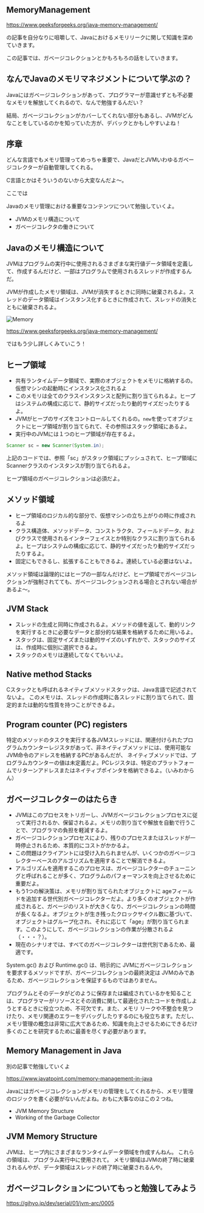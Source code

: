 ## MemoryManagement

https://www.geeksforgeeks.org/java-memory-management/

の記事を自分なりに咀嚼して、Javaにおけるメモリリークに関して知識を深めていきます。

この記事では、ガベージコレクションとかもろもろの話をしていきます。

## なんでJavaのメモリマネジメントについて学ぶの？

Javaにはガベージコレクションがあって、プログラマーが意識せずとも不必要なメモリを解放してくれるので、なんで勉強するんだい？

結局、ガベージコレクションがカバーしてくれない部分もあるし、JVMがどんなことをしているのかを知っていた方が、デバックとかもしやすいよね！

## 序章

どんな言語でもメモリ管理ってめっちゃ重要で、JavaだとJVMいわゆるガベージコレクターが自動管理してくれる。

C言語とかはそういうのないから大変なんだよ〜。

ここでは

Javaのメモリ管理における重要なコンテンツについて勉強していくよ。

* JVMのメモリ構造について
* ガベージコレクタの働きについて

## Javaのメモリ構造について

JVMはプログラムの実行中に使用されるさまざまな実行値データ領域を定義して、作成するんだけど、一部はプログラムで使用されるスレッドが作成するんだ。

JVMが作成したメモリ領域は、JVMが消失するときに同時に破棄されるよ。スレッドのデータ領域はインスタンス化するときに作成されて、スレッドの消失とともに破棄されるよ。

![Memory](https://user-images.githubusercontent.com/105257856/204286431-1c33d8ab-a5e0-435c-9c0a-e5163d8c65f6.png)

https://www.geeksforgeeks.org/java-memory-management/

ではもう少し詳しくみていこう！

## ヒープ領域

* 共有ランタイムデータ領域で、実際のオブジェクトをメモリに格納するの。仮想マシンの起動時にインスタンス化されるよ
* このメモリは全てのクラスインスタンスと配列に割り当てられるよ。ヒープはシステムの構成に応じて、静的サイズだったり動的サイズだったりするよ。
* JVMがヒープのサイズをコントロールしてくれるの。`new`を使ってオブジェクトにヒープ領域が割り当てられて、その参照はスタック領域にあるよ。
* 実行中のJVMには１つのヒープ領域が存在するよ。

```Java
Scanner sc = new Scanner(System.in);
```

上記のコードでは、参照「sc」がスタック領域にプッシュされて、ヒープ領域にScannerクラスのインスタンスが割り当てられるよ。

ヒープ領域のガベージコレクションは必須だよ。

## メソッド領域

* ヒープ領域のロジカル的な部分で、仮想マシンの立ち上がりの時に作成されるよ
* クラス構造体、メソッドデータ、コンストラクタ、フィールドデータ、およびクラスで使用されるインターフェイスとか特別なクラスに割り当てられるよ。ヒープはシステムの構成に応じて、静的サイズだったり動的サイズだったりするよ。
* 固定にもできるし、拡張することもできるよ。連続している必要はないよ。

メソッド領域は論理的にはヒープの一部なんだけど、ヒープ領域でガベージコレクションが強制されてても、ガベージコレクションされる場合とされない場合があるよ〜。

## JVM Stack

* スレッドの生成と同時に作成されるよ。メソッドの値を返して、動的リンクを実行するときに必要なデータと部分的な結果を格納するために用いるよ。
* スタックは、固定サイズまたは動的サイズのいずれかで、スタックのサイズは、作成時に個別に選択できるよ。
* スタックのメモリは連続してなくてもいいよ。

## Native method Stacks

Cスタックとも呼ばれるネイティブメソッドスタックは、Java言語で記述されてないよ。
このメモリは、スレッドの作成時に各スレッドに割り当てられて、固定的または動的な性質を持つことができるよ。

## Program counter (PC) registers

特定のメソッドのタスクを実行する各JVMスレッドには、関連付けられたプログラムカウンターレジスタがあって、非ネイティブメソッドには、使用可能なJVM命令のアドレスを格納するPCがあるんだが、
ネイティブメソッドでは、プログラムカウンターの値は未定義だよ。PCレジスタは、特定のプラットフォームでリターンアドレスまたはネイティブポインタを格納できるよ。（いみわからん）

## ガベージコレクターのはたらき

* JVMはこのプロセスをトリガーし、JVMガベージコレクションプロセスに従って実行されるか、保留されるよ。メモリの割り当てや解放を自動で行うことで、プログラマの負担を軽減するよ。
* ガベージコレクションプロセスにより、残りのプロセスまたはスレッドが一時停止されるため、本質的にコストがかかるよ。
* この問題はクライアントには受け入れられませんが、いくつかのガベージコレクターベースのアルゴリズムを適用することで解消できるよ。
* アルゴリズムを適用するこのプロセスは、ガベージコレクターのチューニングと呼ばれることが多く、プログラムのパフォーマンスを向上させるために重要だよ。
* もう1つの解決策は、メモリが割り当てられたオブジェクトに ageフィールドを追加する世代別ガベージコレクターだよ。より多くのオブジェクトが作成されると、ガベージのリストが大きくなり、ガベージコレクションの時間が長くなるよ。オブジェクトが生き残ったクロックサイクル数に基づいて、オブジェクトはグループ化され、それに応じて「age」が割り当てられます。このようにして、ガベージコレクションの作業が分散されるよ（・・・？）。
* 現在のシナリオでは、すべてのガベージコレクターは世代別であるため、最適です。

System.gc() および Runtime.gc() は、明示的に JVMにガベージコレクションを要求するメソッドですが、ガベージコレクションの最終決定は JVMのみであるため、ガベージコレクションを保証するものではありません。

プログラムとそのデータがどのように保存または編成されているかを知ることは、プログラマーがリソースとその消費に関して最適化されたコードを作成しようとするときに役立つため、不可欠です。また、メモリ リークや不整合を見つけたり、メモリ関連のエラーをデバッグしたりするのにも役立ちます。ただし、メモリ管理の概念は非常に広大であるため、知識を向上させるためにできるだけ多くのことを研究するために最善を尽くす必要があります。

## Memory Management in Java

別の記事で勉強していくよ

https://www.javatpoint.com/memory-management-in-java

Javaにはガベージコレクションがメモリの管理をしてくれるから、メモリ管理のロジックを書く必要がないんだよね。おもに大事なのはこの２つね。

* JVM Memory Structure
* Working of the Garbage Collector

## JVM Memory Structure

JVMは、ヒープ内にさまざまなランタイムデータ領域を作成すんねん。
これらの領域は、プログラム実行中に使用されて。
メモリ領域はJVMの終了時に破棄されるんやが、データ領域はスレッドの終了時に破棄されるんや。


## ガベージコレクションについてもっと勉強してみよう

https://gihyo.jp/dev/serial/01/jvm-arc/0005


